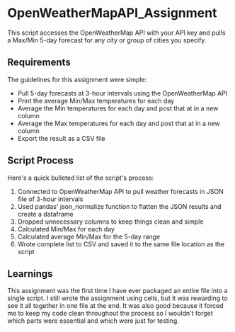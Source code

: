 # OpenWeatherMapAPI_Assignment
This script accesses the OpenWeatherMap API with your API key and pulls a Max/Min 5-day forecast for any city or group of cities you specify.

## Requirements

The guidelines for this assignment were simple:
- Pull 5-day forecasts at 3-hour intervals using the OpenWeatherMap API
- Print the average Min/Max temperatures for each day
- Average the Min temperatures for each day and post that at in a new column
- Average the Max temperatures for each day and post that at in a new column
- Export the result as a CSV file

## Script Process

Here's a quick bulleted list of the script's process:

1. Connected to OpenWeatherMap API to pull weather forecasts in JSON file of 3-hour intervals
1. Used pandas' json_normalize function to flatten the JSON results and create a dataframe
1. Dropped unnecessary columns to keep things clean and simple
1. Calculated Min/Max for each day
1. Calculated average Min/Max for the 5-day range
1. Wrote complete list to CSV and saved it to the same file location as the script

## Learnings

This assignment was the first time I have ever packaged an entire file into a single script.  I still wrote the assignment using cells, but it was rewarding to see it all together in one file at the end.  It was also good because it forced me to keep my code clean throughout the process so I wouldn't forget which parts were essential and which were just for testing.
